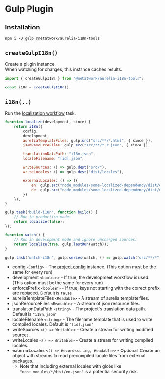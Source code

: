 # Gulp Plugin

## Installation
```shell
npm i -D gulp @netatwork/aurelia-i18n-tools
```

## `createGulpI18n()`
Create a plugin instance.<br>
When watching for changes, this instance caches results.
```js
import { createGulpI18n } from "@netatwork/aurelia-i18n-tools";

const i18n = createGulpI18n();
```

## `i18n(..)`
Run the [localization workflow](workflow.md) task.
```js
function localize(development, since) {
    return i18n({
        config,
        development,
        aureliaTemplateFiles: gulp.src("src/**/*.html", { since }),
        jsonResourceFiles: gulp.src("src/**/*.r.json", { since }),

        translationDataPath: "i18n.json",
        localeFilename: "[id].json",

        writeSources: () => gulp.dest("src/"),
        writeLocales: () => gulp.dest("dist/locales"),

        externalLocales: () => ({
            en: gulp.src("node_modules/some-localized-dependency/dist/en.json"),
            de: gulp.src("node_modules/some-localized-dependency/dist/de.json")
        })
    });
}

gulp.task("build-i18n", function build() {
    // Run in production mode:
    return localize(false);
});

function watch() {
    // Run in development mode and ignore unchanged sources:
    return localize(true, gulp.lastRun(watch));
}

gulp.task("watch-i18n", gulp.series(watch, () => gulp.watch("src/**/*", watch)));
```
+ config `<Config>` - The [project config](config.md) instance. (This option must be the same for every run)
+ development `<boolean>` - If true, the development workflow is used. (This option must be the same for every run)
+ enforcePrefix `<boolean>` - If true, keys not starting with the correct prefix are replaced. Default is `false`
+ aureliaTemplateFiles `<Readable>` - A stream of aurelia template files.
+ jsonResourceFiles `<Readable>` - A stream of json resource files.
+ translationDataPath `<string>` - The project's translation data path. Default is `"i18n.json"`
+ localeFilename `<string>` - The filename template that is used to write compiled locales. Default is `"[id].json"`
+ writeSources `<() => Writable>` - Create a stream for writing modified sources.
+ writeLocales `<() => Writable>` - Create a stream for writing compiled locales.
+ externalLocales `<() => Record<string, Readable>>` - Optional. Create an object with streams to read precompiled locale files from external packages.
    + Note that including external locales with globs like `"node_modules/*/dist/en.json"` is a potential security risk.
